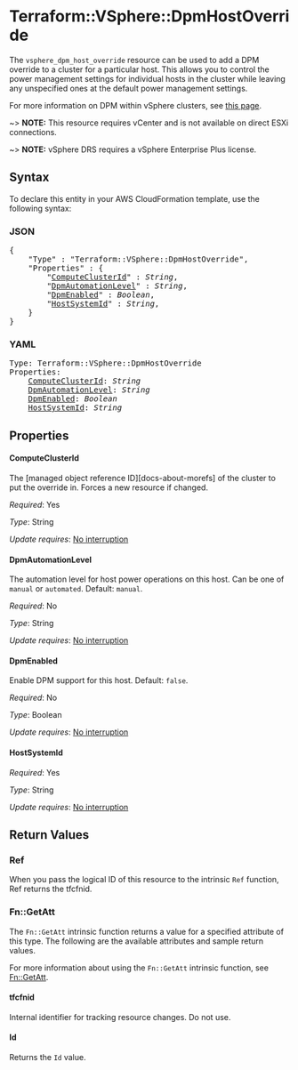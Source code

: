 # Terraform::VSphere::DpmHostOverride

The `vsphere_dpm_host_override` resource can be used to add a DPM override to a
cluster for a particular host. This allows you to control the power management
settings for individual hosts in the cluster while leaving any unspecified ones
at the default power management settings.

For more information on DPM within vSphere clusters, see [this
page][ref-vsphere-cluster-dpm].

[ref-vsphere-cluster-dpm]: https://docs.vmware.com/en/VMware-vSphere/6.5/com.vmware.vsphere.resmgmt.doc/GUID-5E5E349A-4644-4C9C-B434-1C0243EBDC80.html

~> **NOTE:** This resource requires vCenter and is not available on direct ESXi
connections.

~> **NOTE:** vSphere DRS requires a vSphere Enterprise Plus license.

## Syntax

To declare this entity in your AWS CloudFormation template, use the following syntax:

### JSON

<pre>
{
    "Type" : "Terraform::VSphere::DpmHostOverride",
    "Properties" : {
        "<a href="#computeclusterid" title="ComputeClusterId">ComputeClusterId</a>" : <i>String</i>,
        "<a href="#dpmautomationlevel" title="DpmAutomationLevel">DpmAutomationLevel</a>" : <i>String</i>,
        "<a href="#dpmenabled" title="DpmEnabled">DpmEnabled</a>" : <i>Boolean</i>,
        "<a href="#hostsystemid" title="HostSystemId">HostSystemId</a>" : <i>String</i>,
    }
}
</pre>

### YAML

<pre>
Type: Terraform::VSphere::DpmHostOverride
Properties:
    <a href="#computeclusterid" title="ComputeClusterId">ComputeClusterId</a>: <i>String</i>
    <a href="#dpmautomationlevel" title="DpmAutomationLevel">DpmAutomationLevel</a>: <i>String</i>
    <a href="#dpmenabled" title="DpmEnabled">DpmEnabled</a>: <i>Boolean</i>
    <a href="#hostsystemid" title="HostSystemId">HostSystemId</a>: <i>String</i>
</pre>

## Properties

#### ComputeClusterId

The [managed object reference
ID][docs-about-morefs] of the cluster to put the override in.  Forces a new
resource if changed.

_Required_: Yes

_Type_: String

_Update requires_: [No interruption](https://docs.aws.amazon.com/AWSCloudFormation/latest/UserGuide/using-cfn-updating-stacks-update-behaviors.html#update-no-interrupt)

#### DpmAutomationLevel

The automation level for host power
operations on this host. Can be one of `manual` or `automated`. Default:
`manual`.

_Required_: No

_Type_: String

_Update requires_: [No interruption](https://docs.aws.amazon.com/AWSCloudFormation/latest/UserGuide/using-cfn-updating-stacks-update-behaviors.html#update-no-interrupt)

#### DpmEnabled

Enable DPM support for this host. Default:
`false`.

_Required_: No

_Type_: Boolean

_Update requires_: [No interruption](https://docs.aws.amazon.com/AWSCloudFormation/latest/UserGuide/using-cfn-updating-stacks-update-behaviors.html#update-no-interrupt)

#### HostSystemId

_Required_: Yes

_Type_: String

_Update requires_: [No interruption](https://docs.aws.amazon.com/AWSCloudFormation/latest/UserGuide/using-cfn-updating-stacks-update-behaviors.html#update-no-interrupt)

## Return Values

### Ref

When you pass the logical ID of this resource to the intrinsic `Ref` function, Ref returns the tfcfnid.

### Fn::GetAtt

The `Fn::GetAtt` intrinsic function returns a value for a specified attribute of this type. The following are the available attributes and sample return values.

For more information about using the `Fn::GetAtt` intrinsic function, see [Fn::GetAtt](https://docs.aws.amazon.com/AWSCloudFormation/latest/UserGuide/intrinsic-function-reference-getatt.html).

#### tfcfnid

Internal identifier for tracking resource changes. Do not use.

#### Id

Returns the <code>Id</code> value.

